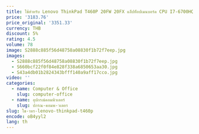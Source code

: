 ```yaml
---
title: ใช้สําหรับ Lenovo ThinkPad T460P 20FW 20FX แล็ปท็อปเมนบอร์ด CPU I7-6700HQ SWG FRU 01YR856 01HX091 01AV878 01YR858 01HX093
price: '3183.76'
price_original: '3351.33'
currency: THB
discount: 5%
rating: 4.5
volume: 78
image: S2888c885f56d48758a08830f1b72f7eep.jpg
images:
  - S2888c885f56d48758a08830f1b72f7eep.jpg
  - S660bcf22f0f84e828f338a6850653aa30.jpg
  - S43a4db01b2824343bfff140a9aff17cco.jpg
video: ''
categories:
  - name: Computer & Office
    slug: computer-office
  - name: อุปกรณ์คอมพิวเตอร์
    slug: ปกรณ-คอมพ-วเตอร
slug: ใช-าหร-lenovo-thinkpad-t460p
encode: oB4yyl2
lang: th
---
```

  